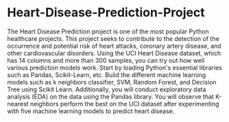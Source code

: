 # Heart-Disease-Prediction-Project
The Heart Disease Prediction project is one of the most popular Python healthcare projects. This project seeks to contribute to the detection of the occurrence and potential risk of heart attacks, coronary artery disease, and other cardiovascular disorders.
Using the UCI Heart Disease dataset, which has 14 columns and more than 300 samples, you can try out how well various prediction models work. Start by loading Python's essential libraries such as Pandas, Scikit-Learn, etc. Build the different machine learning models such as k neighbors classifier, SVM, Random Forest, and Decision Tree using Scikit Learn. Additionally, you will conduct exploratory data analysis (EDA) on the data using the Pandas library. You will observe that K-nearest neighbors perform the best on the UCI dataset after experimenting with five machine learning models to predict heart disease. 
